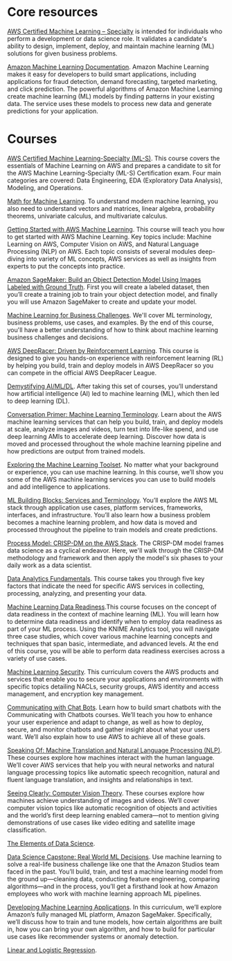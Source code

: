 # Core resources
[AWS Certified Machine Learning – Specialty](https://aws.amazon.com/ru/certification/certified-machine-learning-specialty/) is intended for individuals who perform a development or data science role. It validates a candidate's ability to design, implement, deploy, and maintain machine learning (ML) solutions for given business problems.

[Amazon Machine Learning Documentation](https://docs.aws.amazon.com/machine-learning/index.html). Amazon Machine Learning makes it easy for developers to build smart applications, including applications for fraud detection, demand forecasting, targeted marketing, and click prediction. The powerful algorithms of Amazon Machine Learning create machine learning (ML) models by finding patterns in your existing data. The service uses these models to process new data and generate predictions for your application.

# Courses
[AWS Certified Machine Learning-Specialty (ML-S)](https://learning.oreilly.com/videos/aws-certified-machine/9780135556597). This course covers the essentials of Machine Learning on AWS and prepares a candidate to sit for the AWS Machine Learning-Specialty (ML-S) Certification exam. Four main categories are covered: Data Engineering, EDA (Exploratory Data Analysis), Modeling, and Operations.

[Math for Machine Learning](https://www.aws.training/Details/eLearning?id=26597). To understand modern machine learning, you also need to understand vectors and matrices, linear algebra, probability theorems, univariate calculus, and multivariate calculus.

[Getting Started with AWS Machine Learning](https://www.coursera.org/learn/aws-machine-learning). This course will teach you how to get started with AWS Machine Learning. Key topics include: Machine Learning on AWS, Computer Vision on AWS, and Natural Language Processing (NLP) on AWS. Each topic consists of several modules deep-diving into variety of ML concepts, AWS services as well as insights from experts to put the concepts into practice.

[Amazon SageMaker: Build an Object Detection Model Using Images Labeled with Ground Truth](https://www.aws.training/Details/Video?id=37702). First you will create a labeled dataset, then you’ll create a training job to train your object detection model, and finally you will use Amazon SageMaker to create and update your model.

[Machine Learning for Business Challenges](https://www.aws.training/Details/eLearning?id=27052). We'll cover ML terminology, business problems, use cases, and examples. By the end of this course, you'll have a better understanding of how to think about machine learning  business challenges and decisions.

[AWS DeepRacer: Driven by Reinforcement Learning](https://www.aws.training/Details/eLearning?id=32143). This course is designed to give you hands-on experience with reinforcement learning (RL) by helping you build, train and deploy models in AWS DeepRacer so you can compete in the official AWS DeepRacer League.

[Demystifying AI/ML/DL](https://www.aws.training/Details/Curriculum?id=27241). After taking this set of courses, you’ll understand how artificial intelligence (AI) led to machine learning (ML), which then led to deep learning (DL).

[Conversation Primer: Machine Learning Terminology](https://www.aws.training/Details/Curriculum?id=27270). Learn about the AWS machine learning services that can help you build, train, and deploy models at scale, analyze images and videos, turn text into life-like spend, and use deep learning AMIs to accelerate deep learning. Discover how data is moved and processed throughout the whole machine learning pipeline and how predictions are output from trained models.

[Exploring the Machine Learning Toolset](https://www.aws.training/Details/Curriculum?id=27155). No matter what your background or experience, you can use machine learning. In this course, we’ll show you some of the AWS machine learning services you can use to build models and add intelligence to applications.

[ML Building Blocks: Services and Terminology](https://www.aws.training/Details/Curriculum?id=27242). You’ll explore the AWS ML stack through application use cases, platform services, frameworks, interfaces, and infrastructure. You’ll also learn how a business problem becomes a machine learning problem, and how data is moved and processed throughout the pipeline to train models and create predictions.

[Process Model: CRISP-DM on the AWS Stack](https://www.aws.training/Details/eLearning?id=27200). The CRISP-DM model frames data science as a cyclical endeavor. Here, we'll walk through the CRISP-DM methodology and framework and then apply the model's six phases to your daily work as a data scientist.

[Data Analytics Fundamentals](https://www.aws.training/Details/eLearning?id=35364). This course takes you through five key factors that indicate the need for specific AWS services in collecting, processing, analyzing, and presenting your data. 

[Machine Learning Data Readiness](https://www.aws.training/Details/eLearning?id=34084).This course focuses on the concept of data readiness in the context of machine learning (ML). You will learn how to determine data readiness and identify when to employ data readiness as part of your ML process. Using the KNIME Analytics tool, you will navigate three case studies, which cover various machine learning concepts and techniques that span basic, intermediate, and advanced levels. At the end of this course, you will be able to perform data readiness exercises across a variety of use cases.

[Machine Learning Security](https://www.aws.training/Details/Curriculum?id=27273). This curriculum covers the AWS products and services that enable you to secure your applications and environments with specific topics detailing NACLs, security groups, AWS identity and access management, and encryption key management.

[Communicating with Chat Bots](https://www.aws.training/Details/Curriculum?id=27156). Learn how to build smart chatbots with the Communicating with Chatbots courses. We’ll teach you how to enhance your user experience and adapt to change, as well as how to deploy, secure, and monitor chatbots and gather insight about what your users want. We’ll also explain how to use AWS to achieve all of these goals.

[Speaking Of: Machine Translation and Natural Language Processing (NLP)](https://www.aws.training/Details/Curriculum?id=27153). These courses explore how machines interact with the human language. We’ll cover AWS services that help you with neural networks and natural language processing topics like automatic speech recognition, natural and fluent language translation, and insights and relationships in text.

[Seeing Clearly: Computer Vision Theory](https://www.aws.training/Details/Curriculum?id=27151). These courses explore how machines achieve understanding of images and videos. We’ll cover computer vision topics like automatic recognition of objects and activities and the world’s first deep learning enabled camera—not to mention giving demonstrations of use cases like video editing and satellite image classification.

[The Elements of Data Science](https://www.aws.training/Details/eLearning?id=26598).

[Data Science Capstone: Real World ML Decisions](https://www.aws.training/Details/eLearning?id=27201). Use machine learning to solve a real-life business challenge like one that the Amazon Studios team faced in the past. You’ll build, train, and test a machine learning model from the ground up—cleaning data, conducting feature engineering, comparing algorithms—and in the process, you’ll get a firsthand look at how Amazon employees who work with machine learning approach ML pipelines.

[Developing Machine Learning Applications](https://www.aws.training/Details/Curriculum?id=27243). In this curriculum, we’ll explore Amazon’s fully managed ML platform, Amazon SageMaker. Specifically, we’ll discuss how to train and tune models, how certain algorithms are built in, how you can bring your own algorithm, and how to build for particular use cases like recommender systems or anomaly detection.

[Linear and Logistic Regression](https://www.aws.training/Details/eLearning?id=26599).
